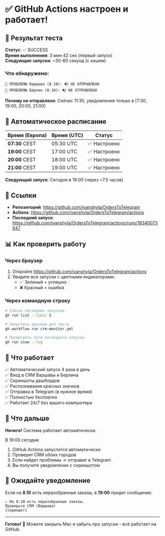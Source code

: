 # ✅ GitHub Actions настроен и работает!

## 🎯 Результат теста

**Статус**: ✅ SUCCESS  
**Время выполнения**: 3 мин 42 сек (первый запуск)  
**Следующие запуски**: ~30-60 секунд (с кэшем)

### Что обнаружено:
```
🚨 ПРОБЛЕМЫ Варшава (8.10): 📭 НЕ ОТПРАВЛЕНО
🚨 ПРОБЛЕМЫ Берлин (8.10): 📭 НЕ ОТПРАВЛЕНО
```

**Почему не отправлено**: Сейчас 11:30, уведомления только в [7:30, 19:00, 20:00, 21:00]

## 📅 Автоматическое расписание

| Время (Европа) | Время (UTC) | Статус |
|----------------|-------------|--------|
| **07:30** CEST | 05:30 UTC   | ✅ Настроено |
| **19:00** CEST | 17:00 UTC   | ✅ Настроено |
| **20:00** CEST | 18:00 UTC   | ✅ Настроено |
| **21:00** CEST | 19:00 UTC   | ✅ Настроено |

**Следующий запуск**: Сегодня в 19:00 (через ~7.5 часов)

## 🔗 Ссылки

- **Репозиторий**: https://github.com/ivanshyla/OrdersToTelegram
- **Actions**: https://github.com/ivanshyla/OrdersToTelegram/actions
- **Последний запуск**: https://github.com/ivanshyla/OrdersToTelegram/actions/runs/18340073647

## 📊 Как проверить работу

### Через браузер
1. Откройте https://github.com/ivanshyla/OrdersToTelegram/actions
2. Увидите все запуски с цветными индикаторами:
   - ✅ Зеленый = успешно
   - ❌ Красный = ошибка

### Через командную строку
```bash
# Список последних запусков
gh run list --limit 5

# Запустить вручную для теста
gh workflow run crm-monitor.yml

# Посмотреть логи последнего запуска
gh run view --log
```

## 🎉 Что работает

✅ Автоматический запуск 4 раза в день  
✅ Вход в CRM Варшавы и Берлина  
✅ Скриншоты дашбордов  
✅ Распознавание красных значков  
✅ Отправка в Telegram (в нужное время)  
✅ Полностью бесплатно  
✅ Работает 24/7 без вашего компьютера  

## 🔧 Что дальше

**Ничего!** Система работает автоматически.

В 19:00 сегодня:
1. GitHub Actions запустится автоматически
2. Проверит CRM обоих городов
3. Если найдет проблемы → отправит в Telegram
4. Вы получите уведомление с скриншотом

## 📱 Ожидайте уведомление

Если на **8.10** есть неразобранные заказы, в **19:00** придет сообщение:

```
⚠️ На 8.10 есть неразобранные заказы. 
Проверьте CRM (Варшава)
[скриншот]
```

---

**Готово!** 🚀 Можете закрыть Mac и забыть про запуски - всё работает на GitHub.

